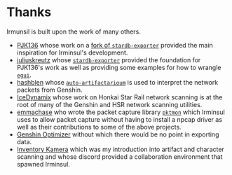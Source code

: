 # Thanks

Irmunsil is built upon the work of many others.

- [PJK136](https://github.com/PJK136) whose work on a [fork of `stardb-exporter`](https://github.com/PJK136/stardb-exporter) provided the main inspiration for Irminsul's development.
- [juliuskreutz](https://github.com/juliuskreutz) whose [`stardb-exporter`](https://github.com/juliuskreutz/stardb-exporter) provided the foundation for PJK136's work as well as providing some examples for how to wrangle [`egui`](https://github.com/emilk/egui).
- [hashblen](https://github.com/hashblen) whose [`auto-artifactarioum`](https://github.com/hashblen/auto-artifactarium) is used to interpret the network packets from Genshin.
- [IceDynamix](https://github.com/IceDynamix/) whose work on Honkai Star Rail network scanning is at the root of many of the Genshin and HSR network scanning utilities.
- [emmachase](https://github.com/emmachase) who wrote the packet capture library [`pktmon`](https://github.com/emmachase/pktmon) which Irminsul uses to allow packet capture without having to install a npcap driver as well as their contributions to some of the above projects.
- [Genshin Optimizer](https://frzyc.github.io/genshin-optimizer/) without which there would be no point in exporting data.
- [Inventory Kamera](https://github.com/Andrewthe13th/Inventory_Kamera) which was my introduction into artifact and character scanning and whose discord provided a collaboration environment that spawned Irminsul.
